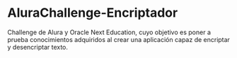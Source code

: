 # AluraChallenge-Encriptador
Challenge de Alura y Oracle Next Education, cuyo objetivo es poner a prueba conocimientos adquiridos al crear una aplicación capaz de encriptar y desencriptar texto. 
